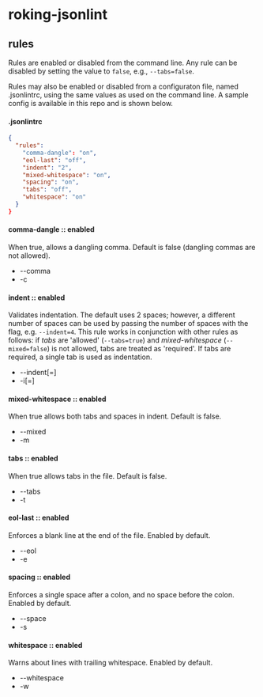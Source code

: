 # roking-jsonlint

## rules
Rules are enabled or disabled from the command line. Any rule can be disabled by setting the value to `false`, e.g., `--tabs=false`.

Rules may also be enabled or disabled from a configuraton file, named .jsonlintrc, using the same values as used on the command line. A sample config is available in this repo and is shown below.

#### .jsonlintrc
```json
{
  "rules": 
    "comma-dangle": "on",
    "eol-last": "off",
    "indent": "2",
    "mixed-whitespace": "on",
    "spacing": "on",
    "tabs": "off",
    "whitespace": "on"
  }
}
```

#### comma-dangle :: enabled
When true, allows a dangling comma. Default is false (dangling commas are not allowed).
* --comma
* -c

#### indent :: enabled
Validates indentation. The default uses 2 spaces; however, a different number of spaces can be used by passing the number of spaces with the flag, e.g. `--indent=4`. This rule works in conjunction with other rules as follows: if *tabs* are 'allowed' (`--tabs=true`) and *mixed-whitespace* (`--mixed=false`) is not allowed, tabs are treated as 'required'. If tabs are required, a single tab is used as indentation.
* --indent[=<value>]
* -i[=<value>]

#### mixed-whitespace :: enabled
When true allows both tabs and spaces in indent. Default is false.
* --mixed
* -m

#### tabs :: enabled
When true allows tabs in the file. Default is false.
* --tabs
* -t

#### eol-last :: enabled
Enforces a blank line at the end of the file. Enabled by default.
* --eol
* -e

#### spacing :: enabled
Enforces a single space after a colon, and no space before the colon. Enabled by default.
* --space
* -s

#### whitespace :: enabled
Warns about lines with trailing whitespace. Enabled by default.
* --whitespace
* -w
